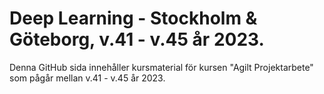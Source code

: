 # Deep Learning - Stockholm & Göteborg, v.41 - v.45 år 2023.
Denna GitHub sida innehåller kursmaterial för kursen "Agilt Projektarbete" som pågår mellan v.41 - v.45 år 2023. 

